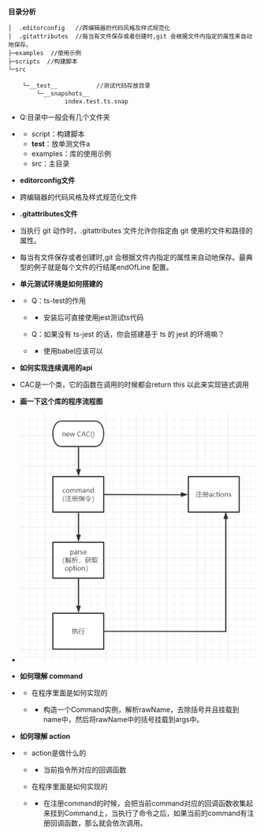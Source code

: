 **目录分析**

```
│  .editorconfig   //跨编辑器的代码风格及样式规范化
│  .gitattributes  //每当有文件保存或者创建时,git 会根据文件内指定的属性来自动地保存。
├─examples  //使用示例
├─scripts  //构建脚本
└─src

    └─__test__           //测试代码存放目录
        └─__snapshots__
                index.test.ts.snap
```

- Q:目录中一般会有几个文件夹

- - script：构建脚本
  - __test__：放单测文件a
  - examples：库的使用示例
  - src：主目录

- **editorconfig文件**

- 跨编辑器的代码风格及样式规范化文件

- **.gitattributes文件**

- 当执行 git 动作时，.gitattributes 文件允许你指定由 git 使用的文件和路径的属性。

- 每当有文件保存或者创建时,git 会根据文件内指定的属性来自动地保存。最典型的例子就是每个文件的行结尾endOfLine 配置。

- **单元测试环境是如何搭建的**

- - Q：ts-test的作用

  - - 安装后可直接使用jest测试ts代码

  - Q：如果没有 ts-jest 的话，你会搭建基于 ts 的 jest 的环境嘛？

  - - 使用babel应该可以

- **如何实现连续调用的api**

- CAC是一个类，它的函数在调用的时候都会return this 以此来实现链式调用

- **画一下这个库的程序流程图**

- ![截图](./截图.png)

- **如何理解 command**

- - 在程序里面是如何实现的

  - - 构造一个Command实例，解析rawName，去除括号并且挂载到name中，然后将rawName中的括号挂载到args中。

- **如何理解 action**

- - action是做什么的

  - - 当前指令所对应的回调函数

  - 在程序里面是如何实现的

  - - 在注册command的时候，会把当前command对应的回调函数收集起来挂到Command上，当执行了命令之后，如果当前的command有注册回调函数，那么就会依次调用。